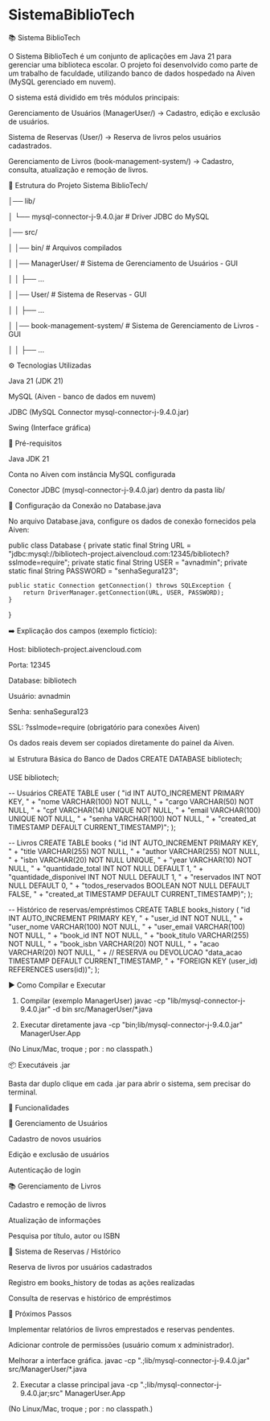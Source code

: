 # SistemaBiblioTech

📚 Sistema BiblioTech

O Sistema BiblioTech é um conjunto de aplicações em Java 21 para gerenciar uma biblioteca escolar.
O projeto foi desenvolvido como parte de um trabalho de faculdade, utilizando banco de dados hospedado na Aiven (MySQL gerenciado em nuvem).

O sistema está dividido em três módulos principais:

Gerenciamento de Usuários (ManagerUser/) → Cadastro, edição e exclusão de usuários.

Sistema de Reservas (User/) → Reserva de livros pelos usuários cadastrados.

Gerenciamento de Livros (book-management-system/) → Cadastro, consulta, atualização e remoção de livros.

📂 Estrutura do Projeto
Sistema BiblioTech/

│── lib/

│   └── mysql-connector-j-9.4.0.jar   # Driver JDBC do MySQL

│── src/

│   │── bin/                          # Arquivos compilados

│   │── ManagerUser/                  # Sistema de Gerenciamento de Usuários - GUI

│   │   ├── ...

│   │── User/                         # Sistema de Reservas - GUI

│   │   ├── ...

│   │── book-management-system/       # Sistema de Gerenciamento de Livros - GUI

│   │   ├── ...

⚙️ Tecnologias Utilizadas

Java 21 (JDK 21)

MySQL (Aiven - banco de dados em nuvem)

JDBC (MySQL Connector mysql-connector-j-9.4.0.jar)

Swing (Interface gráfica)

📌 Pré-requisitos

Java JDK 21

Conta no Aiven
 com instância MySQL configurada

Conector JDBC (mysql-connector-j-9.4.0.jar) dentro da pasta lib/

🔧 Configuração da Conexão no Database.java

No arquivo Database.java, configure os dados de conexão fornecidos pela Aiven:

public class Database {
    private static final String URL = "jdbc:mysql://bibliotech-project.aivencloud.com:12345/bibliotech?sslmode=require";
    private static final String USER = "avnadmin";
    private static final String PASSWORD = "senhaSegura123";

    public static Connection getConnection() throws SQLException {
        return DriverManager.getConnection(URL, USER, PASSWORD);
    }
}


➡️ Explicação dos campos (exemplo fictício):

Host: bibliotech-project.aivencloud.com

Porta: 12345

Database: bibliotech

Usuário: avnadmin

Senha: senhaSegura123

SSL: ?sslmode=require (obrigatório para conexões Aiven)

Os dados reais devem ser copiados diretamente do painel da Aiven.

📊 Estrutura Básica do Banco de Dados
CREATE DATABASE bibliotech;

USE bibliotech;

-- Usuários
CREATE TABLE user (
    "id INT AUTO_INCREMENT PRIMARY KEY, " +
    "nome VARCHAR(100) NOT NULL, " +
    "cargo VARCHAR(50) NOT NULL, " +
    "cpf VARCHAR(14) UNIQUE NOT NULL, " +
    "email VARCHAR(100) UNIQUE NOT NULL, " +
    "senha VARCHAR(100) NOT NULL, " +
    "created_at TIMESTAMP DEFAULT CURRENT_TIMESTAMP)";
);

-- Livros
CREATE TABLE books (
    "id INT AUTO_INCREMENT PRIMARY KEY, " +
    "title VARCHAR(255) NOT NULL, " +
    "author VARCHAR(255) NOT NULL, " +
    "isbn VARCHAR(20) NOT NULL UNIQUE, " +
    "year VARCHAR(10) NOT NULL, " +
    "quantidade_total INT NOT NULL DEFAULT 1, " +
    "quantidade_disponivel INT NOT NULL DEFAULT 1, " +
    "reservados INT NOT NULL DEFAULT 0, " +
    "todos_reservados BOOLEAN NOT NULL DEFAULT FALSE, " +
    "created_at TIMESTAMP DEFAULT CURRENT_TIMESTAMP)";
);

-- Histórico de reservas/empréstimos
CREATE TABLE books_history (
   "id INT AUTO_INCREMENT PRIMARY KEY, " +
   "user_id INT NOT NULL, " +
   "user_nome VARCHAR(100) NOT NULL, " +
   "user_email VARCHAR(100) NOT NULL, " +
   "book_id INT NOT NULL, " +
   "book_titulo VARCHAR(255) NOT NULL, " +
   "book_isbn VARCHAR(20) NOT NULL, " +
   "acao VARCHAR(20) NOT NULL, " + // RESERVA ou DEVOLUCAO
   "data_acao TIMESTAMP DEFAULT CURRENT_TIMESTAMP, " +
   "FOREIGN KEY (user_id) REFERENCES users(id))";
);

▶️ Como Compilar e Executar
1. Compilar (exemplo ManagerUser)
javac -cp "lib/mysql-connector-j-9.4.0.jar" -d bin src/ManagerUser/*.java

2. Executar diretamente
java -cp "bin;lib/mysql-connector-j-9.4.0.jar" ManagerUser.App


(No Linux/Mac, troque ; por : no classpath.)


📦 Executáveis .jar

Basta dar duplo clique em cada .jar para abrir o sistema, sem precisar do terminal.


📖 Funcionalidades

👤 Gerenciamento de Usuários

Cadastro de novos usuários

Edição e exclusão de usuários

Autenticação de login

📚 Gerenciamento de Livros

Cadastro e remoção de livros

Atualização de informações

Pesquisa por título, autor ou ISBN

📑 Sistema de Reservas / Histórico

Reserva de livros por usuários cadastrados

Registro em books_history de todas as ações realizadas

Consulta de reservas e histórico de empréstimos

🚀 Próximos Passos

Implementar relatórios de livros emprestados e reservas pendentes.

Adicionar controle de permissões (usuário comum x administrador).

Melhorar a interface gráfica.
javac -cp ".;lib/mysql-connector-j-9.4.0.jar" src/ManagerUser/*.java

2. Executar a classe principal
java -cp ".;lib/mysql-connector-j-9.4.0.jar;src" ManagerUser.App


(No Linux/Mac, troque ; por : no classpath.)
